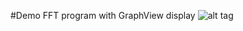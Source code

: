 #Demo FFT program with GraphView display
![alt tag](https://github.com/sarthakjagetia/Teach-me-how-to-sing/blob/android_dft_test/android_fft.JPG)
